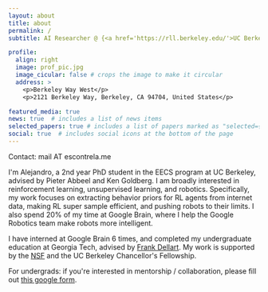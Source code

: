 ```yaml
---
layout: about
title: about
permalink: /
subtitle: AI Researcher @ {<a href='https://rll.berkeley.edu/'>UC Berkeley Robot Learning Lab 🤖</a>, <a href='https://research.google/teams/brain/'>Google Brain 🧠</a>, <a href='https://bair.berkeley.edu/'>BAIR 🐻</a>}.<br>PhD Student advised by <a href='https://people.eecs.berkeley.edu/~pabbeel/'>Pieter Abbeel</a> and <a href='https://goldberg.berkeley.edu/'>Ken Goldberg</a>

profile:
  align: right
  image: prof_pic.jpg
  image_cicular: false # crops the image to make it circular
  address: >
    <p>Berkeley Way West</p>
    <p>2121 Berkeley Way, Berkeley, CA 94704, United States</p>

featured_media: true
news: true  # includes a list of news items
selected_papers: true # includes a list of papers marked as "selected={true}"
social: true  # includes social icons at the bottom of the page
---
```


Contact: mail AT escontrela.me

I'm Alejandro, a 2nd year PhD student in the EECS program at UC Berkeley, advised by Pieter Abbeel and Ken Goldberg. I am broadly interested in reinforcement learning, unsupervised learning, and robotics. Specifically, my work focuses on extracting behavior priors for RL agents from internet data, making RL super sample efficient, and pushing robots to their limits. I also spend 20% of my time at Google Brain, where I help the Google Robotics team make robots more intelligent.

I have interned at Google Brain 6 times, and completed my undergraduate education at Georgia Tech, advised by <a href='https://dellaert.github.io/'>Frank Dellart</a>. My work is supported by the <a href='https://www.nsfgrfp.org/'>NSF</a> and the UC Berkeley Chancellor's Fellowship.


<span class="font-weight-bold">For undergrads:</span> if you're interested in mentorship / collaboration, please fill out <a href='https://forms.gle/XkMJHQWG7D9GNXtc9'>this google form</a>.
